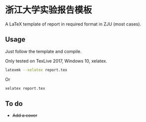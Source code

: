 # 浙江大学实验报告模板

A LaTeX template of report in required format in ZJU (most cases).

## Usage

Just follow the template and compile.

Only tested on TexLive 2017, Windows 10, xelatex.

```bash
latexmk --xelatex report.tex
```

Or

```bash
xelatex report.tex
```

## To do

- ~~Add a cover~~

